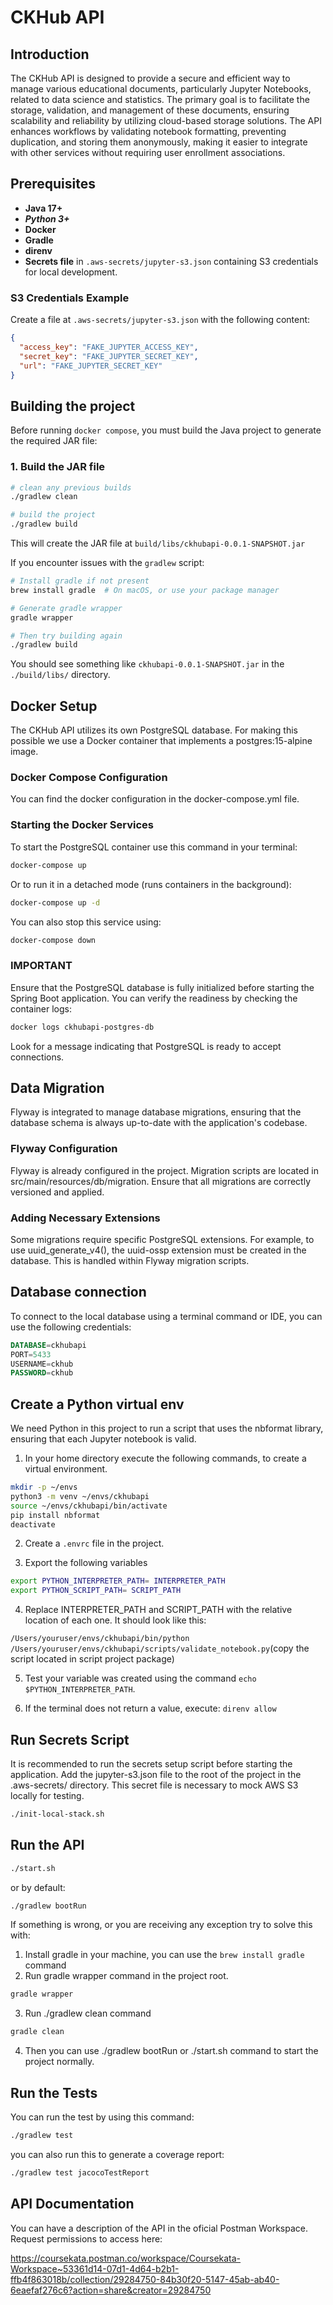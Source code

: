 # CKHub API

## Introduction

The CKHub API is designed to provide a secure and efficient way to manage various educational documents, particularly Jupyter Notebooks, related to data science and statistics. The primary goal is to facilitate the storage, validation, and management of these documents, ensuring scalability and reliability by utilizing cloud-based storage solutions. The API enhances workflows by validating notebook formatting, preventing duplication, and storing them anonymously, making it easier to integrate with other services without requiring user enrollment associations.

## Prerequisites

- **Java 17+**
- ***Python 3+***
- **Docker**
- **Gradle**
- **direnv**
- **Secrets file** in `.aws-secrets/jupyter-s3.json` containing S3 credentials for local development.

### S3 Credentials Example

Create a file at `.aws-secrets/jupyter-s3.json` with the following content:

```json
{
  "access_key": "FAKE_JUPYTER_ACCESS_KEY",
  "secret_key": "FAKE_JUPYTER_SECRET_KEY",
  "url": "FAKE_JUPYTER_SECRET_KEY"
}
```

## Building the project

Before running `docker compose`, you must build the Java project to generate the required JAR file:

### 1. Build the JAR file

```bash
# clean any previous builds
./gradlew clean

# build the project
./gradlew build
```

This will create the JAR file at `build/libs/ckhubapi-0.0.1-SNAPSHOT.jar`

If you encounter issues with the `gradlew` script:

```bash
# Install gradle if not present
brew install gradle  # On macOS, or use your package manager

# Generate gradle wrapper
gradle wrapper

# Then try building again
./gradlew build
```

You should see something like `ckhubapi-0.0.1-SNAPSHOT.jar` in the `./build/libs/` directory.

## Docker Setup

The CKHub API utilizes its own PostgreSQL database. For making this possible we use a Docker container that implements a postgres:15-alpine image.

### Docker Compose Configuration
You can find the docker configuration in the docker-compose.yml file.


### Starting the Docker Services

To start the PostgreSQL container use this command in your terminal:

```bash
docker-compose up
```

Or to run it in a detached mode (runs containers in the background):

```bash
docker-compose up -d
```

You can also stop this service using:

```bash
docker-compose down
```

### IMPORTANT

Ensure that the PostgreSQL database is fully initialized before starting the Spring Boot application. You can verify the readiness by checking the container logs:

```bash
docker logs ckhubapi-postgres-db
```

Look for a message indicating that PostgreSQL is ready to accept connections.

## Data Migration
Flyway is integrated to manage database migrations, ensuring that the database schema is always up-to-date with the application's codebase.

### Flyway Configuration
Flyway is already configured in the project. Migration scripts are located in src/main/resources/db/migration. Ensure that all migrations are correctly versioned and applied.

### Adding Necessary Extensions
Some migrations require specific PostgreSQL extensions. For example, to use uuid_generate_v4(), the uuid-ossp extension must be created in the database. This is handled within Flyway migration scripts.



## Database connection

To connect to the local database using a terminal command or IDE, you can use the following credentials:

```sql
DATABASE=ckhubapi
PORT=5433
USERNAME=ckhub
PASSWORD=ckhub
```

## Create a Python virtual env

We need Python in this project to run a script that uses the nbformat library, ensuring that each Jupyter notebook is valid.

1. In your home directory execute the following commands, to create a virtual environment.

```bash
mkdir -p ~/envs
python3 -m venv ~/envs/ckhubapi
source ~/envs/ckhubapi/bin/activate
pip install nbformat
deactivate
```

2. Create a `.envrc` file in the project.

3. Export the following variables 
```bash
export PYTHON_INTERPRETER_PATH= INTERPRETER_PATH
export PYTHON_SCRIPT_PATH= SCRIPT_PATH
```
4. Replace INTERPRETER_PATH and SCRIPT_PATH with the relative location of each one. It should look like this:

`/Users/youruser/envs/ckhubapi/bin/python`
`/Users/youruser/envs/ckhubapi/scripts/validate_notebook.py`(copy the script located in script project package)

5. Test your variable was created using the command  `echo $PYTHON_INTERPRETER_PATH`. 

6. If the terminal does not return a value, execute: `direnv allow`


## Run Secrets Script
It is recommended to run the secrets setup script before starting the application. Add the jupyter-s3.json file to the root of the project in the .aws-secrets/ directory. This secret file is necessary to mock AWS S3 locally for testing.

```bash
./init-local-stack.sh
```

## Run the API

```bash
./start.sh
```

or by default:

```bash
./gradlew bootRun
```

If something is wrong, or you are receiving any exception try to solve this with:

1. Install gradle in your machine, you can use the `brew install gradle` command
2. Run gradle wrapper command in the project root.
```bash
gradle wrapper
```
3. Run ./gradlew clean command
```bash
gradle clean
```
4. Then you can use ./gradlew bootRun or ./start.sh command to start the project normally.


## Run the Tests

You can run the test by using this command:

```bash
./gradlew test
```

you can also run this to generate a coverage report:

```bash
./gradlew test jacocoTestReport
```

## API Documentation

You can have a description of the API in the oficial Postman Workspace. Request permissions to access here:

https://coursekata.postman.co/workspace/Coursekata-Workspace~53361d14-07d1-4d64-b2b1-ffb4f863018b/collection/29284750-84b30f20-5147-45ab-ab40-6eaefaf276c6?action=share&creator=29284750
